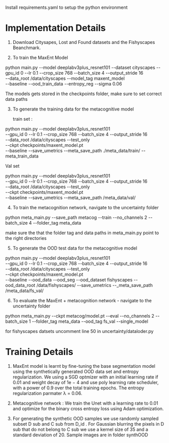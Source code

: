 Install requirements.yaml to setup the python environment 

# Implementation Details 

1. Download Citysapes, Lost and Found datasets and the Fishyscapes Beanchmark. 

2. To train the MaxEnt Model 

python main.py --model deeplabv3plus_resnet101 --dataset cityscapes --gpu_id 0  --lr 0.1  --crop_size 768 --batch_size 4 --output_stride 16 \
 --data_root /data/cityscapes --model_tag maxent_model  \
 --baseline --ood_train_data --entropy_reg --sigma 0.06

 The models gets stored in the checkpoints folder, make sure to set correct data paths

 3. To generate the training data for the metacognitive model

    train set :

python main.py --model deeplabv3plus_resnet101 \
 --gpu_id 0  --lr 0.1  --crop_size 768 --batch_size 4 --output_stride 16\
 --data_root /data/cityscapes --test_only \
 --ckpt checkpoints/maxent_model.pt \
 --baseline --save_umetrics --meta_save_path ./meta_data/train/ --meta_train_data 

   Val set 

python main.py --model deeplabv3plus_resnet101 \
 --gpu_id 0  --lr 0.1  --crop_size 768 --batch_size 4 --output_stride 16\
 --data_root /data/cityscapes --test_only \
 --ckpt checkpoints/maxent_model.pt \
 --baseline --save_umetrics --meta_save_path /meta_data/val/

 4. To train the metacognition network, navigate to the uncertainty folder 

 python meta_main.py --save_path metacog --train --no_channels 2 --batch_size 4 --folder_tag meta_data 
 
 make sure the that the folder tag and data paths in meta_main.py point to the right directories

5. To generate the OOD test data for the metacognitive model

python main.py --model deeplabv3plus_resnet101 \
 --gpu_id 0  --lr 0.1  --crop_size 768 --batch_size 4 --output_stride 16 \
 --data_root /data/cityscapes --test_only \
 --ckpt checkpoints/maxent_model.pt \
 --baseline --ood_data --ood_seg --ood_dataset fishyscapes --ood_data_root /data/fishyscapes/
 --save_umetrics --_meta_save_path /meta_data/fs_val/ 

 6. To evaluate the MaxEnt + metacognition network - navigate to the uncertainty folder

 python meta_main.py --ckpt metacog/model.pt --eval --no_channels 2 --batch_size 1 --folder_tag meta_data --ood_tag fs_val --single_model 

for fishyscapes datsets uncomment line 50 in uncertainty/dataloder.py


# Training Details 


1. MaxEnt model is learnt by fine-tuning the base segmentation model using the synthetically generated OOD data set and entropy regularization.  We using a SGD optmizer with an initial learning rate if 0.01 and weight decay of 1e − 4 and use poly learning rate scheduler, with a power of 0.9 over the total training epochs. The entropy regularization parmater λ = 0.06.

2. Metacognitive network : We train the Unet with a learning rate to 0.01 and optimize for the binary cross entropy loss using Adam optimization.

3. For generating the synthetic OOD samples we use randomly sampled subset D sub and C sub from D_id . For Gaussian blurring the pixels in D sub that do not belong to C sub we use a kernel size of 35 and a standard deviation of 20. Sample images are in folder synthOOD




